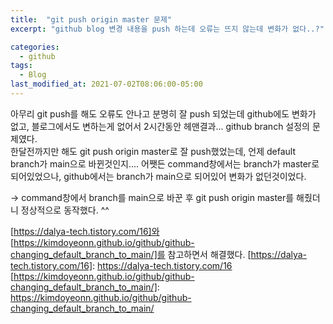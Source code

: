 ```yaml
---
title:  "git push origin master 문제"
excerpt: "github blog 변경 내용을 push 하는데 오류는 뜨지 않는데 변화가 없다..?"

categories:
  - github
tags:
  - Blog
last_modified_at: 2021-07-02T08:06:00-05:00
---
```


아무리 git push를 해도 오류도 안나고 분명히 잘 push 되었는데 github에도 변화가 없고, 블로그에서도 변하는게 없어서 2시간동안 헤맨결과...
github branch 설정의 문제였다.  
한달전까지만 해도 git push origin master로 잘 push했었는데, 언제 default branch가 main으로 바뀐것인지.... 
어쨋든 command창에서는 branch가 master로 되어있었으나, github에서는 branch가 main으로 되어있어 변화가 없던것이었다. 

→ command창에서 branch를 main으로 바꾼 후 git push origin master를 해줬더니 정상적으로 동작했다. ^^

[https://dalya-tech.tistory.com/16]와 [https://kimdoyeonn.github.io/github/github-changing_default_branch_to_main/]를 참고하면서 해결했다.
[https://dalya-tech.tistory.com/16]: https://dalya-tech.tistory.com/16
[https://kimdoyeonn.github.io/github/github-changing_default_branch_to_main/]: https://kimdoyeonn.github.io/github/github-changing_default_branch_to_main/